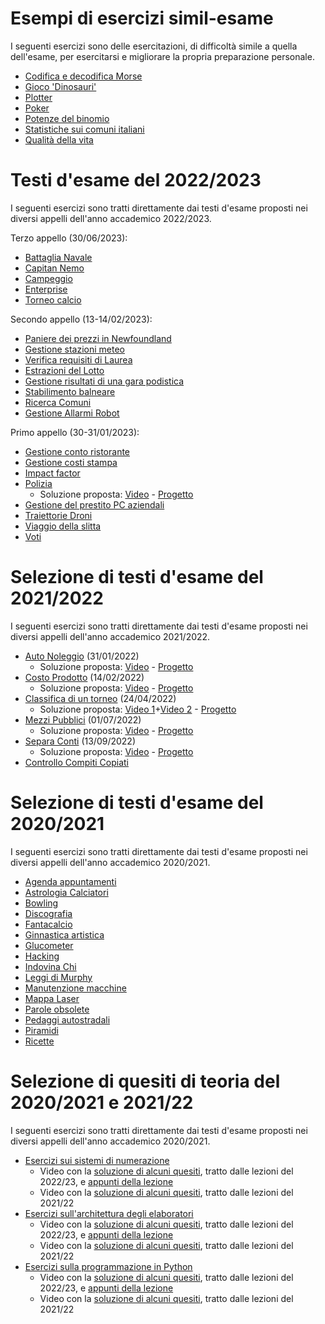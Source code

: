 # Esempi di esercizi simil-esame

I seguenti esercizi sono delle esercitazioni, di difficoltà simile a quella dell'esame, per esercitarsi e migliorare la
propria preparazione personale.

- [Codifica e decodifica Morse](esempi/morse)
- [Gioco 'Dinosauri'](esempi/dinosauri)
- [Plotter](esempi/plotter)
- [Poker](esempi/poker)
- [Potenze del binomio](esempi/potenze_binomio)
- [Statistiche sui comuni italiani](esempi/statistiche_comuni)
- [Qualità della vita](esempi/qdv)

# Testi d'esame del 2022/2023

I seguenti esercizi sono tratti direttamente dai testi d'esame proposti nei diversi appelli dell'anno accademico
2022/2023.

Terzo appello (30/06/2023):
- [Battaglia Navale](./esami2022-23/battaglia_navale)
- [Capitan Nemo](./esami2022-23/capitan_nemo)
- [Campeggio](./esami2022-23/campeggio)
- [Enterprise](./esami2022-23/enterprise)
- [Torneo calcio](./esami2022-23/torneo_calcio)


Secondo appello (13-14/02/2023):
- [Paniere dei prezzi in Newfoundland](./esami2022-23/paniere_prezzi)
- [Gestione stazioni meteo](./esami2022-23/stazioni_meteo)
- [Verifica requisiti di Laurea](./esami2022-23/requisiti_laurea)
- [Estrazioni del Lotto](./esami2022-23/estrazioni_lotto)
- [Gestione risultati di una gara podistica](./esami2022-23/gara_podistica)
- [Stabilimento balneare](./esami2022-23/stabilimento_balneare)
- [Ricerca Comuni](./esami2022-23/ricerca_comuni)
- [Gestione Allarmi Robot](./esami2022-23/allarmi_robot)


Primo appello (30-31/01/2023):
- [Gestione conto ristorante](./esami2022-23/conto_ristorante) 
- [Gestione costi stampa](./esami2022-23/costi_stampa)
- [Impact factor](./esami2022-23/impact_factor)
- [Polizia](./esami2022-23/polizia)
  - Soluzione proposta: [Video](https://youtu.be/e7KRSKSfkBM) - [Progetto](https://github.com/polito-info-2022/Settimane/tree/master/Esami/polizia)
- [Gestione del prestito PC aziendali](./esami2022-23/prestito_pc_aziendali)
- [Traiettorie Droni](./esami2022-23/traiettorie_droni)
- [Viaggio della slitta](./esami2022-23/viaggio_della_slitta)
- [Voti](./esami2022-23/voti)

# Selezione di testi d'esame del 2021/2022

I seguenti esercizi sono tratti direttamente dai testi d'esame proposti nei diversi appelli dell'anno accademico
2021/2022.

- [Auto Noleggio](esami2021-22/auto_noleggio) (31/01/2022)
  - Soluzione proposta: [Video](https://youtu.be/Qhke4XOch1Q) - [Progetto](https://github.com/polito-info-2022/Settimane/tree/master/Settimana14/auto_noleggio)
- [Costo Prodotto](esami2021-22/costo_prodotto) (14/02/2022)
  - Soluzione proposta: [Video](https://youtu.be/tjRcHRUY7Jo) - [Progetto](https://github.com/polito-info-2022/Settimane/tree/master/Settimana14/costo_prodotto)
- [Classifica di un torneo](esami2021-22/classifica_torneo) (24/04/2022)
  - Soluzione proposta: [Video 1](https://youtu.be/-GenonhFnCw)+[Video 2](https://youtu.be/usNo9p2I370) - [Progetto](https://github.com/polito-info-2022/Settimane/tree/master/Settimana14/classifica_torneo)
- [Mezzi Pubblici](esami2021-22/mezzi_pubblici) (01/07/2022)
  - Soluzione proposta: [Video](https://youtu.be/64WtQO3QSPQ) - [Progetto](https://github.com/polito-info-2022/Settimane/tree/master/Settimana14/mezzi_pubblici)
- [Separa Conti](esami2021-22/separa_conti) (13/09/2022)
  - Soluzione proposta: [Video](https://youtu.be/udb0aHCXGPY) - [Progetto](https://github.com/polito-info-2022/Settimane/tree/master/Settimana14/separa_conti)
- [Controllo Compiti Copiati](./esami2021-22/controllo_compiti)

# Selezione di testi d'esame del 2020/2021

I seguenti esercizi sono tratti direttamente dai testi d'esame proposti nei diversi appelli dell'anno accademico
2020/2021.

- [Agenda appuntamenti](esami2020-21/agenda)
- [Astrologia Calciatori](esami2020-21/astrologia_calciatori)
- [Bowling](esami2020-21/bowling)
- [Discografia](esami2020-21/discografia)
- [Fantacalcio](esami2020-21/fantacalcio)
- [Ginnastica artistica](esami2020-21/ginnastica_artistica)
- [Glucometer](esami2020-21/glucometer)
- [Hacking](esami2020-21/hacking)
- [Indovina Chi](esami2020-21/indovina_chi)
- [Leggi di Murphy](esami2020-21/murphy)
- [Manutenzione macchine](esami2020-21/manutenzione)
- [Mappa Laser](esami2020-21/mappa_laser)
- [Parole obsolete](esami2020-21/parole_obsolete)
- [Pedaggi autostradali](esami2020-21/pedaggi_autostradali)
- [Piramidi](esami2020-21/piramidi)
- [Ricette](esami2020-21/ricette)

# Selezione di quesiti di teoria del 2020/2021 e 2021/22

I seguenti esercizi sono tratti direttamente dai testi d'esame proposti nei diversi appelli dell'anno accademico
2020/2021.

- [Esercizi sui sistemi di numerazione](teoria/numeri.md)
    - Video con la [soluzione di alcuni quesiti](https://youtu.be/JfSvRRgj35Q),
      tratto dalle lezioni del 2022/23,
      e [appunti della lezione](https://github.com/polito-info-2022/Settimane/raw/master/Settimana14/TEORIA/L42-esercizi-numeri.pdf)
    - Video con la [soluzione di alcuni quesiti](https://youtu.be/NHuU4cKeDfM), tratto dalle lezioni del 2021/22
- [Esercizi sull'architettura degli elaboratori](teoria/architettura.md)
    - Video con la [soluzione di alcuni quesiti](https://youtu.be/4UqjZzzJ1g8),
      tratto dalle lezioni del 2022/23,
      e [appunti della lezione](https://github.com/polito-info-2022/Settimane/raw/master/Settimana14/TEORIA/L43-esercizi-architetture.pdf)
    - Video con la [soluzione di alcuni quesiti](https://youtu.be/1BNqThR1YWU), tratto dalle lezioni del 2021/22
- [Esercizi sulla programmazione in Python](teoria/python.md)
    - Video con la [soluzione di alcuni quesiti](https://youtu.be/dmap7bnlb9s),
      tratto dalle lezioni del 2022/23,
      e [appunti della lezione](https://github.com/polito-info-2022/Settimane/raw/master/Settimana14/TEORIA/L44-esercizi-Python.pdf)
    - Video con la [soluzione di alcuni quesiti](https://youtu.be/6YCwZKBAoUc), tratto dalle lezioni del 2021/22
